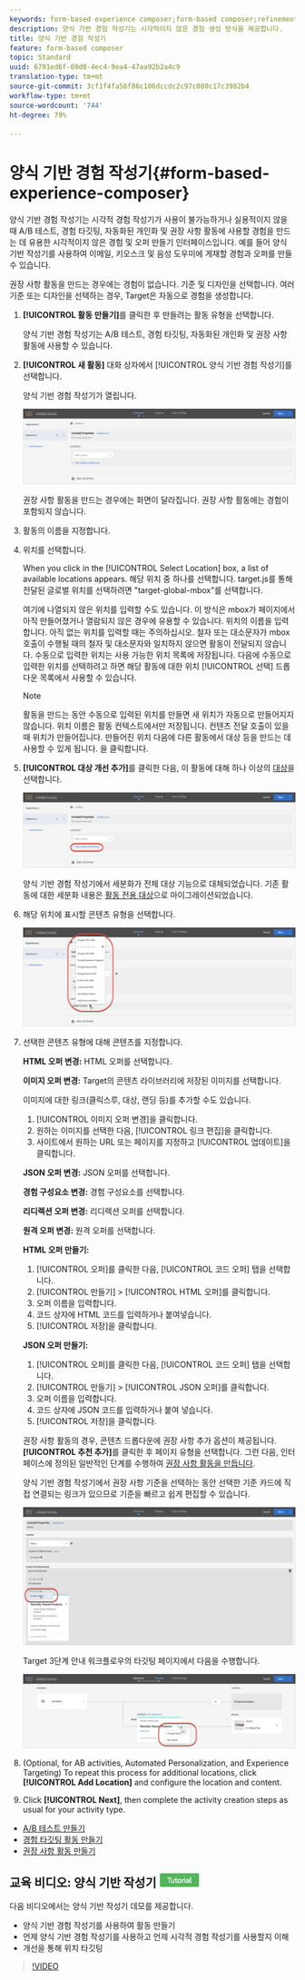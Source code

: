 ```yaml
---
keywords: form-based experience composer;form-based composer;refinements
description: 양식 기반 경험 작성기는 시각적이지 않은 경험 생성 방식을 제공합니다.
title: 양식 기반 경험 작성기
feature: form-based composer
topic: Standard
uuid: 6791ed6f-69d0-4ec4-9ea4-47aa92b2a4c9
translation-type: tm+mt
source-git-commit: 3cf1f4fa56f86c106dccdc2c97c080c17c3982b4
workflow-type: tm+mt
source-wordcount: '744'
ht-degree: 79%

---
```



# 양식 기반 경험 작성기{#form-based-experience-composer}

양식 기반 경험 작성기는 시각적 경험 작성기가 사용이 불가능하거나 실용적이지 않을 때 A/B 테스트, 경험 타깃팅, 자동화된 개인화 및 권장 사항 활동에 사용할 경험을 만드는 데 유용한 시각적이지 않은 경험 및 오퍼 만들기 인터페이스입니다. 예를 들어 양식 기반 작성기를 사용하여 이메일, 키오스크 및 음성 도우미에 게재할 경험과 오퍼를 만들 수 있습니다.

권장 사항 활동을 만드는 경우에는 경험이 없습니다. 기준 및 디자인을 선택합니다. 여러 기준 또는 디자인을 선택하는 경우, Target은 자동으로 경험을 생성합니다.

1. **[!UICONTROL 활동 만들기]**&#x200B;를 클릭한 후 만들려는 활동 유형을 선택합니다.

   양식 기반 경험 작성기는 A/B 테스트, 경험 타깃팅, 자동화된 개인화 및 권장 사항 활동에 사용할 수 있습니다.
1. **[!UICONTROL 새 활동]** 대화 상자에서 [!UICONTROL 양식 기반 경험 작성기]를 선택합니다.

   양식 기반 경험 작성기가 열립니다.

   ![](assets/location_refinements.png)

   권장 사항 활동을 만드는 경우에는 화면이 달라집니다. 권장 사항 활동에는 경험이 포함되지 않습니다.
1. 활동의 이름을 지정합니다.
1. 위치를 선택합니다.

   When you click in the [!UICONTROL Select Location] box, a list of available locations appears. 해당 위치 중 하나를 선택합니다. target.js를 통해 전달된 글로벌 위치를 선택하려면 &quot;target-global-mbox&quot;를 선택합니다.

   여기에 나열되지 않은 위치를 입력할 수도 있습니다. 이 방식은 mbox가 페이지에서 아직 만들어졌거나 열람되지 않은 경우에 유용할 수 있습니다. 위치의 이름을 입력합니다. 아직 없는 위치를 입력할 때는 주의하십시오. 철자 또는 대소문자가 mbox 호출이 수행될 때의 철자 및 대소문자와 일치하지 않으면 활동이 전달되지 않습니다. 수동으로 입력한 위치는 사용 가능한 위치 목록에 저장됩니다. 다음에 수동으로 입력한 위치를 선택하려고 하면 해당 활동에 대한 위치 [!UICONTROL 선택] 드롭다운 목록에서 사용할 수 있습니다.

   >[!NOTE]
   >
   >활동을 만드는 동안 수동으로 입력된 위치를 만들면 새 위치가 자동으로 만들어지지 않습니다. 위치 이름은 활동 컨텍스트에서만 저장됩니다. 컨텐츠 전달 호출이 있을 때 위치가 만들어집니다. 만들어진 위치 다음에 다른 활동에서 대상 등을 만드는 데 사용할 수 있게 됩니다. 을 클릭합니다.

1. **[!UICONTROL 대상 개선 추가]**&#x200B;를 클릭한 다음, 이 활동에 대해 하나 이상의 [대상](../c-target/target.md#concept_A782F8481A5041EBA75103CB26376522)을 선택합니다.

   ![](assets/location_refinements_2.png)

   양식 기반 경험 작성기에서 세분화가 전체 대상 기능으로 대체되었습니다. 기존 활동에 대한 세분화 내용은 [활동 전용 대상](../c-target/creating-activity-only-audience.md#concept_A6BADCF530ED4AE1852E677FEBE68483)으로 마이그레이션되었습니다.
1. 해당 위치에 표시할 콘텐츠 유형을 선택합니다.

   ![](assets/form_content.png)

1. 선택한 콘텐츠 유형에 대해 콘텐츠를 지정합니다.

   **HTML 오퍼 변경:** HTML 오퍼를 선택합니다.

   **이미지 오퍼 변경:** Target의 콘텐츠 라이브러리에 저장된 이미지를 선택합니다.

   이미지에 대한 링크(클릭스루, 대상, 랜딩 등)를 추가할 수도 있습니다.

   1. [!UICONTROL 이미지 오퍼 변경]을 클릭합니다.
   1. 원하는 이미지를 선택한 다음, [!UICONTROL 링크 편집]을 클릭합니다.
   1. 사이트에서 원하는 URL 또는 페이지를 지정하고 [!UICONTROL 업데이트]을 클릭합니다.

   **JSON 오퍼 변경:** JSON 오퍼를 선택합니다.

   **경험 구성요소 변경:** 경험 구성요소를 선택합니다.

   **리디렉션 오퍼 변경:** 리디렉션 오퍼를 선택합니다.

   **원격 오퍼 변경:** 원격 오퍼를 선택합니다.

   **HTML 오퍼 만들기:**

   1. [!UICONTROL 오퍼]를 클릭한 다음, [!UICONTROL 코드 오퍼] 탭을 선택합니다.
   1. [!UICONTROL 만들기] > [!UICONTROL HTML 오퍼]를 클릭합니다.
   1. 오퍼 이름을 입력합니다.
   1. 코드 상자에 HTML 코드를 입력하거나 붙여넣습니다.
   1. [!UICONTROL 저장]을 클릭합니다.

   **JSON 오퍼 만들기:**

   1. [!UICONTROL 오퍼]를 클릭한 다음, [!UICONTROL 코드 오퍼] 탭을 선택합니다.
   1. [!UICONTROL 만들기] > [!UICONTROL JSON 오퍼]를 클릭합니다.
   1. 오퍼 이름을 입력합니다.
   1. 코드 상자에 JSON 코드를 입력하거나 붙여 넣습니다.
   1. [!UICONTROL 저장]을 클릭합니다.

   권장 사항 활동의 경우, 콘텐츠 드롭다운에 권장 사항 추가 옵션이 제공됩니다. **[!UICONTROL 추천 추가]**&#x200B;를 클릭한 후 페이지 유형을 선택합니다. 그런 다음, 인터페이스에 정의된 일반적인 단계를 수행하여 [권장 사항 활동을 만듭니다](/help/c-recommendations/t-create-recs-activity/create-recs-activity.md).

   양식 기반 경험 작성기에서 권장 사항 기준을 선택하는 동안 선택한 기준 카드에 직접 연결되는 링크가 있으므로 기준을 빠르고 쉽게 편집할 수 있습니다.

   ![](assets/change_criteria.png)

   Target 3단계 안내 워크플로우의 타깃팅 페이지에서 다음을 수행합니다.

   ![](assets/change_criteria_2.png)

1. (Optional, for AB activities, Automated Personalization, and Experience Targeting) To repeat this process for additional locations, click **[!UICONTROL Add Location]** and configure the location and content.
1. Click **[!UICONTROL Next]**, then complete the activity creation steps as usual for your activity type.

* [A/B 테스트 만들기](../c-activities/t-test-ab/t-test-create-ab/test-create-ab.md#task_68C8079BF9FF4625A3BD6680D554BB72)
* [경험 타깃팅 활동 만들기](../c-activities/t-experience-target/t-xt-create/xt-create.md#task_D6B3429AC31549E1A70EDF04B3DDC765)
* [권장 사항 활동 만들기](../c-recommendations/t-create-recs-activity/create-recs-activity.md#task_6874328773C64C44A73F0A130AD3F96F)

## 교육 비디오: 양식 기반 작성기 ![자습서 배지](/help/assets/tutorial.png)

다음 비디오에서는 양식 기반 작성기 데모를 제공합니다.

* 양식 기반 경험 작성기를 사용하여 활동 만들기
* 언제 양식 기반 경험 작성기를 사용하고 언제 시각적 경험 작성기를 사용할지 이해
* 개선을 통해 위치 타깃팅

>[!VIDEO](https://video.tv.adobe.com/v/17390)